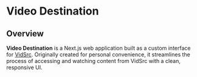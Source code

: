 # Video Destination

## Overview

**Video Destination** is a Next.js web application built as a custom interface for [VidSrc](https://vidsrc.xyz). Originally created for personal convenience, it streamlines the process of accessing and watching content from VidSrc with a clean, responsive UI.
